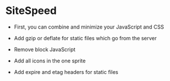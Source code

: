 # SiteSpeed

* First, you can combine and minimize your JavaScript and CSS

* Add gzip or deflate for static files which go from the server

* Remove block JavaScript 

* Add all icons in the one sprite

* Add expire and etag headers for static files
